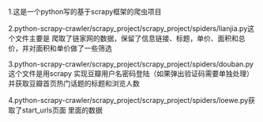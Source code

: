 1.这是一个python写的基于scrapy框架的爬虫项目

2.python-scrapy-crawler/scrapy_project/scrapy_project/spiders/lianjia.py这个文件主要是
爬取了链家网的数据，保留了信息链接、标题，单价、面积和总价，并对面积和单价做了一些筛选

3.python-scrapy-crawler/scrapy_project/scrapy_project/spiders/douban.py这个文件是用scrapy
实现豆瓣用户名密码登陆（如果弹出验证码需要单独处理）并获取豆瓣首页热门话题的标题和浏览人数

4.python-scrapy-crawler/scrapy_project/scrapy_project/spiders/loewe.py获取了start_urls页面
里面的数据


